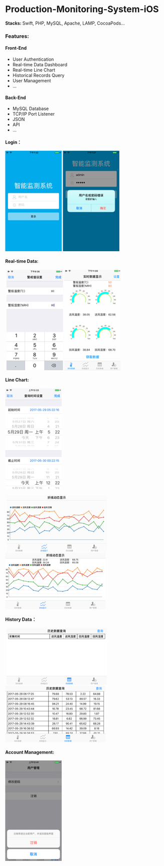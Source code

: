 # Production-Monitoring-System-iOS
<strong>Stacks: </strong>Swift, PHP, MySQL, Apache, LAMP, CocoaPods...
### Features:
#### Front-End
- User Authentication
- Real-time Data Dashboard
- Real-time Line Chart
- Historical Records Query
- User Management
- ...
#### Back-End
- MySQL Database
- TCP/IP Port Listener
- JSON 
- API 
- ...


 #### Login：
 <img style="display:inline" src="https://github.com/zhulinn/production-monitoring-system-iOS/raw/master/demo/login.png" width = "180" height = "320"> <img style="display:inline" src="https://github.com/zhulinn/production-monitoring-system-iOS/raw/master/demo/wrong.png" width = "180" height = "320"> 

 #### Real-time Data: <br>
   <img style="display:inline" src="https://github.com/zhulinn/production-monitoring-system-iOS/raw/master/demo/setting.png" width = "180" height = "320"> 
   <img style="display:inline" src="https://github.com/zhulinn/production-monitoring-system-iOS/raw/master/demo/dashboard.gif" width = "180" height = "320"> 

   #### Line Chart: <br>
  <img src="https://github.com/zhulinn/production-monitoring-system-iOS/raw/master/demo/datepicker.png" width = "180" height = "320"><br>   
  <img style="display:inline" src="https://github.com/zhulinn/production-monitoring-system-iOS/raw/master/demo/llnechart.gif" width = "320" height = "180"> 
  <img style="display:inline" src="https://github.com/zhulinn/production-monitoring-system-iOS/raw/master/demo/chartdetail.png" width = "320" height = "180">

  #### History Data：<br>
  <img  style="display:inline" src="https://github.com/zhulinn/production-monitoring-system-iOS/raw/master/demo/table.png" width = "320" height = "180"> 
  <img  style="display:inline" src="https://github.com/zhulinn/production-monitoring-system-iOS/raw/master/demo/history.png" width = "320" height = "180"> 

 #### Account Management:
  <img src="https://github.com/zhulinn/production-monitoring-system-iOS/raw/master/demo/manage.png"   width = "180" height = "320">

